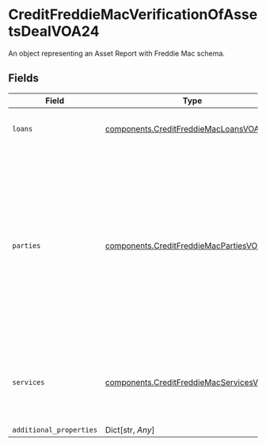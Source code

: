 # CreditFreddieMacVerificationOfAssetsDealVOA24

An object representing an Asset Report with Freddie Mac schema.


## Fields

| Field                                                                                                                                                                                                    | Type                                                                                                                                                                                                     | Required                                                                                                                                                                                                 | Description                                                                                                                                                                                              |
| -------------------------------------------------------------------------------------------------------------------------------------------------------------------------------------------------------- | -------------------------------------------------------------------------------------------------------------------------------------------------------------------------------------------------------- | -------------------------------------------------------------------------------------------------------------------------------------------------------------------------------------------------------- | -------------------------------------------------------------------------------------------------------------------------------------------------------------------------------------------------------- |
| `loans`                                                                                                                                                                                                  | [components.CreditFreddieMacLoansVOA24](../../models/components/creditfreddiemacloansvoa24.md)                                                                                                           | :heavy_check_mark:                                                                                                                                                                                       | A collection of loans that are part of a single deal.                                                                                                                                                    |
| `parties`                                                                                                                                                                                                | [components.CreditFreddieMacPartiesVOA24](../../models/components/creditfreddiemacpartiesvoa24.md)                                                                                                       | :heavy_check_mark:                                                                                                                                                                                       | A collection of objects that define specific parties to a deal. This includes the direct participating parties, such as borrower and seller and the indirect parties such as the credit report provider. |
| `services`                                                                                                                                                                                               | [components.CreditFreddieMacServicesVOA24](../../models/components/creditfreddiemacservicesvoa24.md)                                                                                                     | :heavy_check_mark:                                                                                                                                                                                       | A collection of objects that describe requests and responses for services.                                                                                                                               |
| `additional_properties`                                                                                                                                                                                  | Dict[str, *Any*]                                                                                                                                                                                         | :heavy_minus_sign:                                                                                                                                                                                       | N/A                                                                                                                                                                                                      |